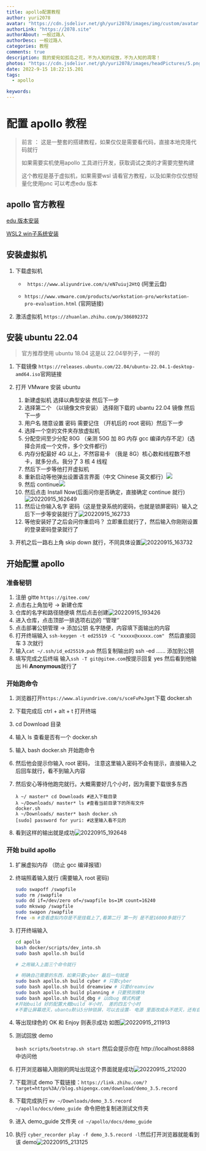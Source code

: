 ```yaml
---
title: apollo配置教程
author: yuri2078
avatar: "https://cdn.jsdelivr.net/gh/yuri2078/images/img/custom/avatar.jpg"
authorLink: "https://2078.site"
authorAbout: 一般过路人
authorDesc: 一般过路人
categories: 教程
comments: true
description: 我的爱宛如孤岛之花，不为人知的绽放，不为人知的凋零！
photos: "https://cdn.jsdelivr.net/gh/yuri2078/images/headPictures/5.png"
date: 2022-9-15 18:22:15.201
tags:
  - apollo

keywords:
---
```


# 配置 apollo 教程

> 前言 ： 这是一整套的搭建教程，如果仅仅是需要看代码，直接本地克隆代码就行
>
> 如果需要实机使用apollo 工具进行开发，获取调试之类的才需要完整构建
>
> 这个教程是基于虚拟机，如果需要wsl 请看官方教程，以及如果你仅仅想轻量化使用pnc 可以考虑edu 版本

## apollo 官方教程

[edu 版本安装](https://apollo.baidu.com/community/article/82)

[WSL2 win子系统安装](https://apollo.baidu.com/community/article/83)

## 安装虚拟机

1. 下载虚拟机

   - ` https://www.aliyundrive.com/s/eN7uiuj2HtQ` (阿里云盘)

   - `https://www.vmware.com/products/workstation-pro/workstation-pro-evaluation.html` (官网链接)

2. 激活虚拟机 `https://zhuanlan.zhihu.com/p/386892372`

## 安装 ubuntu 22.04 

> 官方推荐使用 ubuntu 18.04 这是以 22.04举列子，一样的

1. 下载镜像 `https://releases.ubuntu.com/22.04/ubuntu-22.04.1-desktop-amd64.iso`官网链接

2. 打开 VMware 安装 ubuntu

   1. 新建虚拟机 选择以典型安装 然后下一步
   2. 选择第二个 （以镜像文件安装） 选择刚下载的 ubantu 22.04 镜像 然后下一步
   3. 用户名 随意设置 密码 需要记住 （开机后的 root 密码）然后下一步
   4. 选择一个空的文件夹存放虚拟机
   5. 分配空间至少分配 80G （亲测 50G 加 8G 内存 gcc 编译内存不足）(选择合并成一个文件，多个文件都行)
   6. 内存分配最好 4G 以上，不然容易卡 （我是 8G）核心数和线程数不想卡，就多分点。我分了 3 核 4 线程
   7. 然后下一步等他打开虚拟机
   8. 重新启动等他弹出设置语言界面（中文 Chinese 英文都行）![](https://cdn.jsdelivr.net/gh/yuri2078/images/apollo//20220915_162532.png)
   9. 然后 continue![](https://cdn.jsdelivr.net/gh/yuri2078/images/apollo//20220915_162546.png)
   10. 然后点击 Install Now(后面问你是否确定，直接确定 continue 就行)![20220915_162649](https://cdn.jsdelivr.net/gh/yuri2078/images/apollo//20220915_162649.png)
   11. 然后让你输入名字 密码（这是登录系统的密码，也就是锁屏密码）输入之后下一步等安装就行了![20220915_162733](https://cdn.jsdelivr.net/gh/yuri2078/images/apollo//20220915_162733.png)
   12. 等他安装好了之后会问你重启吗？ 立即重启就行了，然后输入你刚刚设置的登录密码登录就行了

3. 开机之后一路右上角 skip down 就行，不同具体设置![20220915_163732](https://cdn.jsdelivr.net/gh/yuri2078/images/apollo//20220915_163732.png)

## 开始配置 apollo

### 准备秘钥

1. 注册 gitte `https://gitee.com/`
2. 点击右上角加号 -> 新建仓库
3. 仓库的名字和路径随便填 然后点击创建![20220915_193426](https://cdn.jsdelivr.net/gh/yuri2078/images/apollo//20220915_193426.png)
4. 进入仓库，点击顶部一排选项右边的 ‘’管理‘’
5. 点击部署公钥管理 -> 添加公钥 名字随便，内容填下面输出的内容
6. 打开终端输入 `ssh-keygen -t ed25519 -C "xxxxx@xxxxx.com" ` 然后直接回车 3 次就行
7. 输入`cat ~/.ssh/id_ed25519.pub` 然后复制输出的 ssh -ed ...... 添加到公钥
8. 填写完成之后终端 输入`ssh -T git@gitee.com`按提示回复 yes 然后看到他输出 Hi **Anonymous**就行了

### 开始跑命令

1. 浏览器打开`https://www.aliyundrive.com/s/sceFvPeJgmt`下载 docker.sh

2. 下载完成后 ctrl + alt + t 打开终端

3. cd Download 目录

4. 输入 ls 查看是否有一个 docker.sh

5. 输入 bash docker.sh 开始跑命令

6. 然后他会提示你输入 root 密码， 注意这里输入密码不会有提示，直接输入之后回车就行，看不到输入内容

7. 然后安心等待他跑完就行。大概需要好几个小时，因为需要下载很多东西

   ```shell
   λ ~/ master* cd Downloads #进入下载目录
   λ ~/Downloads/ master* ls #查看当前目录下的所有文件
   docker.sh
   λ ~/Downloads/ master* bash docker.sh
   [sudo] password for yuri: #这里输入看不见的

   ```

8. 看到这样的输出就是成功![20220915_192648](https://cdn.jsdelivr.net/gh/yuri2078/images/apollo//20220915_192648.png)

### 开始 build apollo

1. 扩展虚拟内存 （防止 gcc 编译报错）

2. 终端照着输入就行 (需要输入 root 密码)

   ```bash
   sudo swapoff /swapfile
   sudo rm /swapfile
   sudo dd if=/dev/zero of=/swapfile bs=1M count=16240
   sudo mkswap /swapfile
   sudo swapon /swapfile
   free -m #查看虚拟内存是不是挂载上了,看第二行 第一列 是不是16000多就行了
   ```

3. 打开终端输入

   ```bash
   cd apollo
   bash docker/scripts/dev_into.sh
   sudo bash apollo.sh build
   
   # 之用输入上面三个命令就行
   
   # 明确自己需要的东西，如果只要cyber 最后一句就是 
   sudo bash apollo.sh build cyber # 只要cyber
   sudo bash apollo.sh build dreamview # 只要dreamview
   sudo bash apollo.sh build planning # 只要预测模块
   sudo bash apollo.sh build_dbg # 以dbug 模式构建
   #开始build 好的配置大概build 半小时， 差的四五个小时
   #不要让屏幕熄灭，ubantu默认5分钟锁屏，可以去设置- 电源 里面改成永不熄灭，还有自己的电脑最好也搞一下
   ```

4. 等出现绿色的 OK 和 Enjoy 则表示成功 如图![20220915_211913](https://cdn.jsdelivr.net/gh/yuri2078/images/apollo//20220915_211913.png)

5. 测试回放 demo

   `bash scripts/bootstrap.sh start` 然后会提示你在 http://localhost:8888 中访问他

6. 打开浏览器输入刚刚的网址出现这个界面就是成功![20220915_212020](https://cdn.jsdelivr.net/gh/yuri2078/images/apollo//20220915_212020.png)

7. 下载测试 demo 下载链接：`https://link.zhihu.com/?target=https%3A//blog.shipengx.com/download/demo_3.5.record`

8. 下载完成执行 `mv ~/Downloads/demo_3.5.record ~/apollo/docs/demo_guide `命令把他复制进测试文件夹

9. 进入 demo_guide 文件夹 `cd ~/apollo/docs/demo_guide`

10. 执行 `cyber_recorder play -f demo_3.5.record -l`然后打开浏览器就能看到该 demo![20220915_213125](https://cdn.jsdelivr.net/gh/yuri2078/images/apollo//20220915_213125.png)
